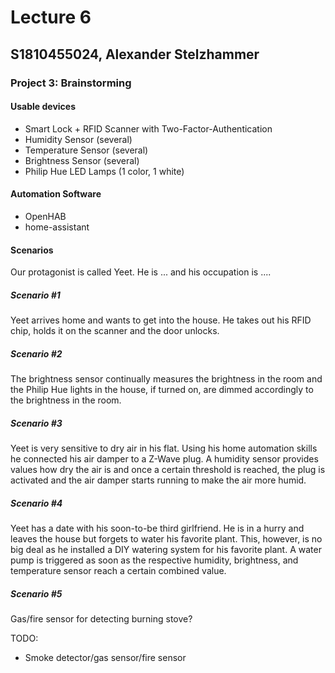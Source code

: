 # Lecture 6
## S1810455024, Alexander Stelzhammer

### Project 3: Brainstorming
#### Usable devices
- Smart Lock + RFID Scanner with Two-Factor-Authentication
- Humidity Sensor (several)
- Temperature Sensor (several)
- Brightness Sensor (several)
- Philip Hue LED Lamps (1 color, 1 white)

#### Automation Software
- OpenHAB
- home-assistant

#### Scenarios

Our protagonist is called Yeet. He is ... and his occupation is .... 

##### Scenario #1
Yeet arrives home and wants to get into the house. He takes out his RFID chip, holds it on the scanner and the door unlocks.

##### Scenario #2
The brightness sensor continually measures the brightness in the room and the Philip Hue lights in the house, if turned on, are dimmed accordingly to the brightness in the room.

##### Scenario #3
Yeet is very sensitive to dry air in his flat. Using his home automation skills he connected his air damper to a Z-Wave plug. A humidity sensor provides values how dry the air is and once a certain threshold is reached, the plug is activated and the air damper starts running to make the air more humid.

##### Scenario #4
Yeet has a date with his soon-to-be third girlfriend. He is in a hurry and leaves the house but forgets to water his favorite plant. This, however, is no big deal as he installed a DIY watering system for his favorite plant. A water pump is triggered as soon as the respective humidity, brightness, and temperature sensor reach a certain combined value.

##### Scenario #5
Gas/fire sensor for detecting burning stove?


TODO:
- Smoke detector/gas sensor/fire sensor